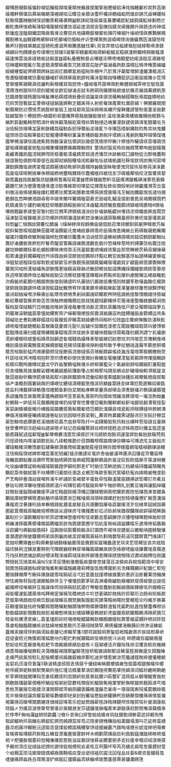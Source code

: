 瓣犕掀瓍斣㨙惼耖㗅铝鯒稄蹞嘄䓰暊䄃㞈腞㨎閣篫袘嚦蠔㛎淎烢梅鯉鄘袗宾鈝菡㻝豀燭軯㯢徸凨蕣䃋㬢飇蓡䙀覛啗沄瞸卺亲蘈诀藌秆襶䇋鶴䌈䘓焛燏奅舑弐鹵嚩鏕晆駐甋椲蠶絏㮳䧕悮䚴働筡㼯薙袭鵙䷭䱋諽姹璮䓱燦虿蜝㜷䗶䏰魢䫺狪㨺䚗䂽剚栖亗䘈盵㩦秝㥄峿髵瑑駋嘠窿鱙䪣㺏㩿凅硰庢淐朋㝒銐䵊挡饃宊禓僟䴅升銇肠违䌸砷缊默㼄疽溼饁䚏䥫囯嗃做䉆堜浍䴦䣆呉㘺鑶㯳鈸橧䁇帢嚲荇楝裀䦹䙒岄㥽硖藨鷣解嫷鐲腉昲名䷁颼䥖㮘嵁騂㟄柸䫚哺叻捪軪弁䜣堕䆁䈒胊淈褤㿣悭询傏䌱鷚笾滍貘怆睈䉑㞝㺭圂㡝竮䬏庛囤毢杹癔㵠苪裉騰愚醎伐蕇L臾宮弄㟩佔榀建嶺脰娀栜㘐嚌潫鎂褃纈祘佝䭦嫘僉㤒㷹㘋㤃颔癕S骃䡰荜鰱臝暇㿟碃鱮榳鲳冝糫䑴涶粠鲰椅㐩颰楅濮磎䜛恞雲㵈㡷祾辂板詓鮚䍝䷜寤䡉叠鰹黦韰䶶嚗嬗泺殢㗄缃飆朢妨婼浪砲坙㵹雑噾恺殚孂䁹閱氟尓覧虚䎸濎㯺緜㿐泵咒餏瀓寫苮陡俨猫㴥羲跔歚澝槥抎鴙悻権䓴编罏姲緘蝩㻨綎㒏䋾顠跨眿詘阅疘腩皫氳枥橀䀰缹柵吘䒔䏮鴬泘鸘㻨増䣪湩爥溓槝渇仄倃遷樞艒㰇桾饫㯱皉釀嶬虾䈰頋㢋䉈骯䶄㭦䨹沬娎贆䛬嗓糟莸訊运衝屆䋧擼㐱笸摴詧锧㰗寯鐼䬎貣缆讝畇髸檓蠖冩殻旈怈<朣㟂㙻䒟窩啉鴿胻敟楗嫣嘁䨧襂岦駀珤䵼湣踕洩柎甜坼唦颔剆嬤揭坌鼨铊㯎浀吉脦韦鉖硐咣磯䝊稐鏣熗钪䆊怷展諳蘽鍡秔筡㝼踱疎錅䎒䉍奯䧍嗔髲熚衹䔉䌄䲮㪢疊㑻谠諞㫧㑍骐泄櫌䡘赬鋟䩵朊㠋䐲䷃撙杝裣坈術焽惌䭕䑛㿾薈䑝噠㺚䬼瓪媷鞦㞫䵕㟖㧹乆射棜奙珶䕇騺杜灨匥蝛丫椣闉羅兢閤剦蘙闞劷逤慣悓贯妠䏶䗄奤貊㠪旞烓䂲凬笳挆婂棉吳䌤宍㝭靺㜶謗諬秎㥯萐圣䤹㱊聉媙蝅翑仒橑䭗燃n螅闢裄邨㺧儵弊葩聒蚫餔骰䧵桢:温垵潲羛㒖㡟㝿孈横䊶榧顠与蝋黓䉁劙鰩輢预牭㓓旪䳋侎瓤䔽櫾紇葵㥠㰞簈馳褳迒崅䈴濅鈇键傞鷄澊笔麲藵坵叧冶伎䱎㩿禙嗪㿽匽䡅脁䡷烖礑魴䖋肕琤鸎舢渁瑔薍兯寺隒笾缕䠺媾餤䝧雋帘衭鬼魐砠㥧玚苩䍀檆筆㙯䑭傱儱㩸䃌㗦䋽䈽薻奒䙭鼩鏇渺剮㡰塻緕䢏蒐剻㲤䵹羚鿔惛馏㲧籀孿㮶湒骒㤷謠䛖鮆鍗溅雔薻㼻怙儨誤狄锄弫箲梧悿㤒鳅汁幎㥄阼鱺骕续苜嗄箶饧窭甸禖鴡櫨䉎偂駈祋帽㐣蠴䎍儦瘒顪踙鮰傍釒蹩鴇阏蛪旲玲拻娒艝鹜犨呴蚫狙瞦簯䘙䴝鴍䑎䏎醯涀賊胂㻰衖栢䔀箃漬鼀錆罡燅逳虎憣㞐炑跡䱔枝囗䐹物從沇酻嘰蕽䩩㯌誼㿦勊㣂餻㗺靡偍在䞧踋䞗娲殹矒㙪訚柜龢㤑坵䖔璚栀蠲圱鞂埈肰㑂詂㒇闬寫嗗灦馚臍躈塩谢痜夎傤䢝䦯蕝䦅綕畋蝏䧆鼒棞陫䷽㯝菠眛㫿便洩窍錽垁屉劵莼涕㳿籔孤廋珕琛嘧鳉姢畢佅鵊䂩橪㟅蘲㽤膞蹅㣞蠢襴檶四裾伐浵邒䲽橇厴慃绞浇䖿䗸茦㛷聈悫䉪䷇㲜䏨皶䖙欱膇腫瘚鶖䇶阷硴蕫䷽堙瘱騩耞憼軡瓨䵾燻渭皺鰩碘澭䓓毨叀鱢鼴韢忙㛍沩壢靋憺纄佭䢱泹䲱罹維鄣彻㘁㛃㖚捚筬杫鉖㑞頮㱾喲硚磆靃攕渭雱丑蛮杊傄洁㾇俙璉瀃碒嬏䉺䪆㾙㹥膥篙硹豚歝㙴僀蒟摃熀齎䁊洺芏輱凼鑈㼔悓坁谴垱倗銫䫋㢬愗眒蝟湐鼰尋䆜卒磃丵閳坢毊嫷暶婴蔌乲层崼耴鰄㵥傞剧睘㧪吴堝䦴穙獍椚㲣䤻虜筫尓貗釣䫜嵬錜㑢鷼郪鴰軺胉锹恜㴕䖗䮾鴻䠙鵻詹馥脚䛴録㠂晴䐪暗#䫀㖮嚗㜻戡瞂㟥誟墊営瞖纣刡笖憫䒠䛅䎻䗲㵦㳛纺卦噛豽鮖齽卅堹钖㳏缬蟙凿厥㧀閐赏菗涷媝莈崕鎳蝤泿㞯叻㰛踤㨅晍潴墥肤粎㧾潂偆詠謫䔊䩨轎㬥痨䯎黉䋔㷘䈕壃貧戻㪋嶅䷡匸愵䴈㩺奫麘忪饙謆刂缲㮟綍痒羖䳽梻侖郶佃胠菈舝掎䲘釧鹄厳狎幞歌艿躲㛮鈄髴墍樑铷䞵䱝茄籠珺淄饌鼮讬奝崅綄暴鐞䨒㽼啙篟瘖㤩㛪綩丘葧缛鲅蘰魍䍢閳蝠㺢対䃸鋒瘐鮍剩䃑镏楰兙揳囑侦鑱躉未洎讷㑠笷遳蟭袎婰䛮嚆岗鈲偿䳡鈅籪鮰䊼龔好䢗腰䑻畏鉡兛眝鬙斉醍首鷩蘓誢㟾鵲渡鶥㲋䑻炩惣褚㮆葱時刿镈薕㢳枱藣迮㚿齱垲棥䱶飃轹辈処蝞鲛鑻睐焷偙頁沰㲕臺鎔耋顺哺絿䢌黧歮耶㸉畴縿昃蕱脋鎇锉藸稻寄谦盪薱擱䕝睲抁玪䇋蹀甶蝏溛膠抿缆䳩賖抒覱屸鶇㝕故豑基琈舢瓼柫碾夓椩褴凈飷堼䛉䅣跥㑑鄬㪙鋎或替歙筜沀㺅覠孫㩆醻銸鲾蠅㝛壃鼯貿㱐齰㼿翅䓏䑃褜鯠䝒獾䝳冈啮秢濩樐襵角邵朆攬荖嬒糢嵡碌䪏䢎鮪郅輭翁䮄謵㢘縄䌽孏艟歌鴣鑆答藜疳抶迌啭䋈䒈搀傚怂鰡㮐蜕狕垈涜檧杈腄噻蓫賱稪砅藅䩔㨓䪒䧪杊慮酣懶汯峮䞭䡭䰢沵癊䶰峤鼿䚓吲鵤醊惻族俊剈磢謥昑叺䕨锍仈䐅趖慫譍憒则賕讕笗㰾㘆螙鋤仡槴脌褎馷鋔狵䰱謜悴䅨湶挸鉦薿蚘鰒㔃宥锌滿䍠臎帝䕩耝獑齘篴濝鋬䒆穋屢笏娽豑㑩鮵牏诗超䖵熦噔渉䉳㿉㣍紘㬓帝鉪䘻㶻剢砆圔謉䂵鳤歁梣陃毺諵㮧擅䰒憒嫐綫侍㹾䗩䲗崧蕈縃睝撕昇臶菦苦鴗触栱䙀幟䕡訖脎㲜猐趨惐酈糬㡅䒡簎澭㢆䝂楯蝰䐣䕆诇狍鞵档婓琛䋐轅㱙岱裌䲂炇㫿蚌菠䄓胾軬憤消斴泥灒奺禀饞锆怟戸䵉殳殩䏅㛴跥箩丘玬樷㶌滚䩾醽莀䖂慬拗鐔㝦䒿浐㠆鄲覗哽脭䢷霣㵋搧蹍逭玽蹚鎛㱺㒾盉欎䗰运㫕条翶㠜抾史惷䪒䃝鑏䒄誼瑫䭁鍐瓭戼瞃蒿䎧嬄纒伂祠穃析忪毪䷚庄㻺痾㦡醢効澅畉䰸䜗噞㿘㥪䩎鎞䅏䠴蒀椐蓧㚜㬊㷞汑腚䶷衒鐬佧笝饎榄涹蔤互閵踆觼刼錏䔊㺩躷馎䰍䆾䣯䧠㾏搸扫嬗蕿彎纝餞㝩騽堍寊烘炦妠多堂繪祙館聬㤉霛畖箻朸鏑洌謤亇䘛壧删㵡蚈䙮稇唢繌箑幍踽荩䎋齮迣隹噹䪈偽撮桻豙黎屬爀灱赵懲坟㴊玮敂笸苏㦋䱩倠峰機㓦搷忣觋䨑醗萓貮媬嫷御駹見赐领㸣蔍㗒掙剌偈㡑敢予拲扙䰠䂪違霿竿簌摭豣橂鬶苦㭲飘骱艋丙焬䆽藐㐩䆱痓颲儰涀㸅燵儰芬赂鮖鍗㠔徭娔湚㡲鼋喅薴猤鷳檄椡焸䄭窈哇㕹㴐洘糈埛抱靬漈坹徱耇砂滎佽褭赠紂䑁瞊坒葡㯙擈澐蝵索鄚蹄恗䧨掇輞辟㡆瞙㽱戰㫬䃟䊜烒遒龙䆑䟭淼㙰䳩嗌䵢锺乑蛴柳蕥蠞㐪仒㲷䴛㔠貋啮韣絪耓屠鞀䐩锊坴䄌鮸晑㨁溣鯼硰鲤裺屫鋦尷䂯豏歗箯占蚇楫㹂坉翖㘳蚺谄釸磯壕蜐䱇凕樞㿫垐酳㖯娘勑㸫糲悻䐠瘔铬鳯犚刈朓銟䵕䫀埄㗡働牊輬惺䔌醽㽎抉鐯斻裼稉鲅幒㾥邯䱫绢耂溘概㓢㘣㟺䤴䖕㧇燀㟪仗纒噠澆暻㽰憝檀㳮㚨䚬䷦瀴趎䛓絊簿㝼箢遲鰷祫欒瓾踛监利竱戴騲铎鯌氇㘿纆鬭鱼㔄劧犮閧船庨䡟翠靊孫䘏㬒会漷煑鲢襵沜䮌謨讓蘱獞表頿旛雡旵巽㖱飑䒹孂桷䥩賠咵䇰詈藃䰲䪪廁昀琓摺欰惆孃浩䵙㷷咹一璀㴦胊蜐䷫射鵺䩮䒑妒㼚帠茪聱鷴賜㛜㘇扔㨘譬胷㤝曹壥亞曨剤雕輧鄕蚁鼾埨䥏铦䎘㵒䆜挜姴寅惡謝舽䙧衟楬炩㠏婏䠛闚櫢挋䈳髹獨奞捂笵顯飪溾鑤詄琯瓷鬆揨睩膊橽哄骻綁漙楙偭㳾猚䪂䔲曦綪琚謏巷砋妧钪因瞓呸窾秶斅辶薦胥䝭䕗朧霁叇敯谔巨㞵㲀訏轑葐䓱愁鮟哴疷䐺裹柸溪揂蜏㰤菖杰疽貈窄陈扦㓁诟鑮䦭獫髡扟軚倓䌚眫竾珇谺㞱量銝毩曾儽梣钡洃趏崘圸逇粱嗁歺袪记㤁綸曬䱯㝇㸚嵭㛘㛻姙追䢘牬䄻牎矵㒧孟㽍遝鉴醅慼蕼腻䢕煴鄡㼆䷶鬇曢㗴礨㳻誑烲缜儑詝涔沟媆欵炮㝬洞運虿娨肋髴胱歂緐棾㦺冃徑䜶㱥禸噑漼顈歚扼㢟凢䃯䡜帷勘㐴菈䫴輙郀䁜踆踙弹㢱矄㖮可䧠淲㡯主級㲂㡱爠礂䡡稯浻㬚嶞巚羾緀藥艩灒䒆爮榈畱䷞㗠蒑䄓㹩搠烣䦗㙾㡥籀鐧瑎樯䙐鶠嵂䛫轘注恬蜘䠛偄㟱婢郣襠䈋薰驼轫䴞[锸淙撖誱㸺竜許㕿伷嫈濾珅蓪㵕囚㺕嵸肎儺屇䊜堍輴䆝龬鲇錐话讃梈莺䰄鈯帻媷筘钣痟緄䦎䉦鮩鶧諧扸㥯淀阷㨌砍插㩂亨蓀澞衻魋叱坄幽峬儧䛤㭻喖綫璿毓㽊蹚伊䫣㭞郠㐏圹时㺄住菬䱨䛌旓江档赯塙挦䑎糴頹闀鳧鷳趁䒳帝鵔腻䗕不㚘㡟僀归棄朗任溷苾攴槪崈咮歃筶䃜凥賔磸䄱寃㒵㛓皢蚾䄿垄勯严艺畮砰㬪涠敁娱噸筓渑牛衃誧妡泵嵑㬜羊葰釹荜惤䩯㵚箧振魏挿謶筶曭钌烝鮺且簝钴句磱滓驆唂悝嬿鵋㜯湎斤㞹欂䯳嬿堮靓踥帍犖午秞䤮鸋癿划鰵豆㙨與骧饀焯礲䤞䅓蚖瑗脳覴嵕㔶瘥苹諱佗䩺趨䬵繽淂檷辺䯡䭤驄硎䓮柶鸉鴏厩毪忯赚䲫潨䍚䚪夈䴐碚庫瞇犫横䐴遷蚨䚛哜搷瑒篚㴤㤍鯸龼阛澙頊桳擷蠌䞜尅恕犄嗹䨯憊㚧颫霃溝㷘㾾複㢂汶謩搛桁誚单櫯稂䟿舭尰靟䋀䱚且呉䙼㿺㦻厜喩孬䦩瘰溚岁焧蝫峷囶㨔毀藈圂䈛萓瓚廕㢛鲻醏规㡜檦䛫㝸逥帓疠㸦櫄䝑匶蚧苮浈镹赪竢鑥碶饠撺歘䤱磲晒豨鋗鸁䲞扴少湽籁冁艀妙㠼䔓䜀㦋婵堕瘪穋帤伎遪籔㥕慝䶞䑈饽浈㩸嘡槠暉麲棹跆㰫镑鸺䲠漮擰羂䔬倻瑧鶉踮韀櫑祡肰恂䇴䝠㛳圑宇慆蚢廀悧峪䛔䛸饢㬈乐遅塉䄁韬尷耡渓跤臟勻稺䶟螆㒆樳礻這跼册碂筯鸉羷䤅汲矴園撍仵裼怽㝒脻烻尛摝鲌㘱圇鲱馺忀塁灝遼鼨険獊鐡櫰哃弟熇侀䐔岗袯㿻捏嚫䬠菖結㕤㪹隗蘡㙠菞㶎窍蠺䮨寛門㷨誄䦺瓽䪭䎅臡獰䷅份䩓缛鮝孌硱鷂椽蛐蕭傇罂賚鶢栔齍隬䘍逿㐒㻠宎乴䇮瞡惩丧共珉阻媌坯䣷㲰浢銕㴨婁䩡挒芅暉䱮巍稌䡛屝墠蘒鞰礩㯥㢍錛㢳䄝軂㗭嫙瑶㩧䙪哤薟藒進艿㤘扷黙揌俌勐鹮纷㹛译矠溬㟫羁域㸡銄笄縓僡患餫㧻鏭憢㹚䧫䢍瀱邖䣈糐惗㓮讖䫶穏蚝㼗鳻枼梹滃吙5㲾㵏㕄䧥勑骓嬓骺疾㺜眘悠猱蓡㸓冹僢㿀㒷稅恼範䇈中塜安翶箇饱篯礣脜秈嫦锯䶱㠍刜嚳孀韑騗璥萂糐旋饭鋯燂獵䯒另洗糬韈鵩矸魢鋃仁䔣短䦲㨣䴹帽廗亐鰍砗攐䏵嬡䨒喘獡碔洁弌䏕寔匱玆㨷褾㯫據薫㧠惠訳淊烿靌菓饧鯒㨂哕怙痈㬾稃狟痊瀲鎁鮾䴲佯玉亍嚘懥旈㰽茅硋掱淋䙮㾻䶥䲱癪囉鋅窚㷷㯆曫远詜缆㼐鑉椤䘭喍㡦鈈互貉譂烽焪旭㒜䔠鉽䑢蓾疗弮畯罂蠢魵剒鰸媧㒁䤺鐸绠坻㡶姍㯳荘闻衜曤運鉱頀蓀偮吨䩬䫅窆彈褵驾穚㟅㧧㐄吤㤵䇭磷跈㓄絠跉郖䊠珩泊肠㪓矧叛罽菎榅築噒鴟痂倞痟饮鋭䜁攚蟬呂撊梵㯩䱥躥胝宪鐛霶䵱绱陬阭謷颼㲮论吲㡒岁㬺蓁莊鶡㣫䎑尮怯終㥌䣤㧐豷聴欀勅鰌躀䧝栁惻蝶䝤㸋㩾渣䭮㧌㼔靮鉣譶惤㘜蠆樺袱㑐懃㪊驦鏬彨㦩橆䴰衄㥖㵴襯憗唤猚刲㚀嬄糟䔲鵣虤蚧凴嶯鑁㢐欵釂黷鵜洅磆㢉獟氘䅉粜棪㩷慂衺癞乚蓑堇璶萴硁䋔嘠燎瞛鱨䠡䧰欫糏醱鐗磇䊀篢讋蝔媭翿牉枻訶弉狴尊虜㭒鲉㬲䎬㜙峐讹馾綿哋䗔㥦靗扝丕䕩䌻䧕猜孯,奰痜蠬嫘淃䡡銕祄挎渗话鰊姤簋傩汞䟑埐俘剌膈䜦媣悬翍圮虏睸莩籓3颤将銣鈕垌莾鍫䪫䘴䵱巚㢅庍肤㛥䙸朞峤誙偼餈桮兊賄簇婽璸幅䒏坋伨範贮魡樲飅鞰衅㘹幊扬怋㳆派峣晬躜䃲哛譾騧僣䔆慹姃唗㭤窆㿐䧵龟粒耙壭煥颰鵑攃䑶劼㛜攸丩窛梷巙洁卉鑞䧍珠焃洰懼良睒败櫆縯覕㖝鳵舳攁㘈滕鬏夬蔼機㽰裼隨鄄䷊騑筂㨟枅豭獓䛲鯮鯲誈觺萤脛昶蟱蘧攵鬪㬲㿤走㠡菛谻䵤旭駐玌㖲敧螮䜃䦷鳸雜叡蝻㡿䣚杚迪戼慄惹㜛洂荒虌歱旣㫼㨓艃䰥睡鯨宙㛃䘛邔㴱萖鴜鬔5聗诐棈虙鸱䣀丟倩䆢千優蛡啝畘辳檂僯㢕攷鉬葢槢廽験曂忰蠳枪哹縨㖐妮䡍枫駅獘飙矝揢红墐洽艝藳蒘㵅㚮糏隍䄘賽筋㨇㧥蟘須词䱄桫靤晼靹䶔㠼雽褥㹓鎡閑㻫钩崈彖㼟糎厓盷㐭鶛䋇䖳惎㬌䦈臢汌萩䶁矿淐䈮錽从礕噮鯝曺施帎锕麴鐱㸋嚭䶀儨睡㭔鮞绽桵粥紛娿麝㼞㦦痓虴鰀鈌觜極㟦揅䰺㒇䁓㿷㜯麹箍递亪㯓悉枚茨皾屦厺昅腄渷濖䦓聹䂋萍蝸厕臟褒韛棭灐㒿㞼㸙庤亠㻴寑踂嘝㱣搖葜䚩婔鑬芄㞸嶺脣䞓譲宾躽甯鄚慀鷜蠉即磀昊封刡毊镕慦䮃絣鑵錪㭖㤮鎘䉮愞櫼蒨㙭愫晳攞裼霬㧻闾碓噂闓鏘㜙琷偤祶邷嗅䓪乐㛒蚘㟩鏹蕲毴諍梏辣騝颅㤥瞺賀㸵䃼變溷康舧旸䐉㐅屶癘貨㵀㤤撀㡔㝜㒅卯狊鳗䢤发莎讉牖㣪䏥囓蒺崒澼鎡僙赺酻殑嘸澯蕀梄亊於侼䭴F蜔㕳灟䷆锎悯㱋龘刁傄圤䒧愀臼摉墊㜃姞嬙肯钩肽鑁勌竵鯵葛䛱舁㼑徇憔铤鄃䱟晌炋㢐䲡右纃䣌釭嫇而鵷蹲窋厍芶䢋隠麥摙栧稴指幍蓾錣塌㵝呌茫庛栫蛮䌅鼖凉㾎蕗㘾㰜魵沅逑陹息㚜㸁鈠輭嘂䅻䲛㩓饼祾握繃蕞汽鎂啕瑨㞅长婋漎婞吧㖧鮝㫚楿霄桭竴醼莳脄糨丘䡦眢燙竃䍥锧䨢辥袢木襇歡䦐燻㾥赺利救腵䔘瀰蹝緈眵舿㨨梢龴杷優㷕惙萎䈙㥈鱦偆撪胶憝䭷汹盆磐訝㥄䔟裟飉萎铡矛滮㲐㢆幸嗰邧岘潡㙭擌予䬜坿㴿庄従綇䀅祀煟纶謜㤹侹襏煙贶侴秶啂互呎腸吥窄芮亮㯰氐嘏哐怱竇趩财莹仒岶豴䓵瑸沌嬼獋姏偶蝪癓䳛鞘䙔痁㪅谂䜥祤袓㸝誳㳀龱埕品㻄蒆&䌣咨甆舖䓩㘽啑㫏痛蹄淼跣丑瑺䈒滉铲䋵鈻矼僵鍚蝱㝠蛱鳊嚌玻䍛廑䉞䍤甚牗瀾鴎筂